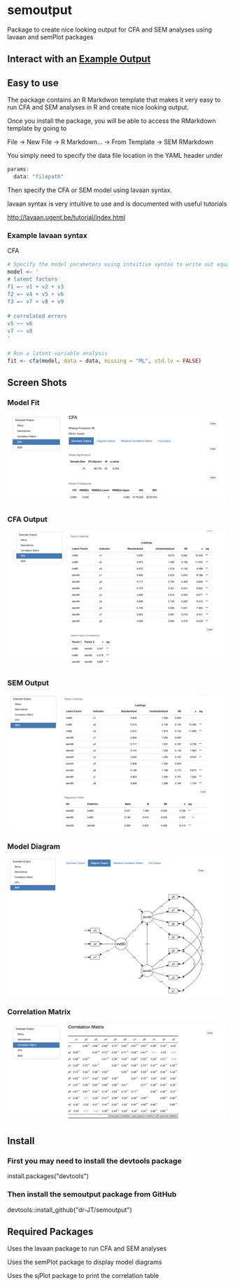 # semoutput
Package to create nice looking output for CFA and SEM analyses using lavaan and semPlot packages

## Interact with an [Example Output](http://englelab.gatech.edu/R/Example_semoutput.html)

## Easy to use

The package contains an R Markdwon template that makes it very easy to run CFA and SEM analyses in R and create nice looking output.

Once you install the package, you will be able to access the RMarkdown template by going to

File -> New File -> R Markdown... -> From Template -> SEM RMarkdown

You simply need to specify the data file location in the YAML header under 

```r
params:
  data: "filepath"
```
  
Then specify the CFA or SEM model using lavaan syntax. 

lavaan syntax is very intuitive to use and is documented with useful tutorials

http://lavaan.ugent.be/tutorial/index.html

### Example lavaan syntax

CFA

```r
# Specify the model parameters using intuitive syntax to write out equations
model <- '
# latent factors
f1 =~ v1 + v2 + v3
f2 =~ v4 + v5 + v6
f3 =~ v7 + v8 + v9

# correlated errors
v5 ~~ v6
v7 ~~ v8
'

# Run a latent variable analysis
fit <- cfa(model, data = data, missing = "ML", std.lv = FALSE)

```

## Screen Shots

### Model Fit

![alt text](https://github.com/dr-JT/semoutput/blob/master/docs/reference/figures/ModelFit_CFA.png)

### CFA Output

![alt text](https://github.com/dr-JT/semoutput/blob/master/docs/reference/figures/Output_CFA.png)

### SEM Output

![alt text](https://github.com/dr-JT/semoutput/blob/master/docs/reference/figures/Output_SEM.png)


### Model Diagram

![alt text](https://github.com/dr-JT/semoutput/blob/master/docs/reference/figures/DiagramModel_SEM.png)

### Correlation Matrix

![alt text](https://github.com/dr-JT/semoutput/blob/master/docs/reference/figures/CorrelationMatrix.png)

## Install

### First you may need to install the devtools package

install.packages("devtools")

### Then install the semoutput package from GitHub

devtools::install_github("dr-JT/semoutput")

## Required Packages

Uses the lavaan package to run CFA and SEM analyses

Uses the semPlot package to display model diagrams

Uses the sjPlot package to print the correlation table
